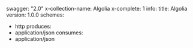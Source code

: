 swagger: "2.0"
x-collection-name: Algolia
x-complete: 1
info:
  title: Algolia
  version: 1.0.0
schemes:
- http
produces:
- application/json
consumes:
- application/json
